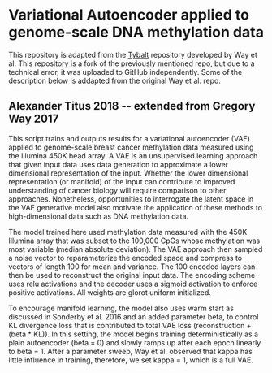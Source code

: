 # Variational Autoencoder applied to genome-scale DNA methylation data
This repository is adapted from the [Tybalt](https://github.com/greenelab/tybalt) repository developed by Way et al. This repository is a fork of the previously mentioned repo, but due to a technical error, it was uploaded to GitHub independently. Some of the description below is addapted from the original Way et al. repo. 
 
## Alexander Titus 2018 -- extended from Gregory Way 2017

This script trains and outputs results for a variational autoencoder (VAE) applied to genome-scale breast cancer methylation data measured using the Illumina 450K bead array. A VAE is an unsupervised learning approach that given input data uses data generation to approximate a lower dimensional representation of the input. Whether the lower dimensional representation (or manifold) of the input can contribute to improved understanding of cancer biology will require comparison to other approaches. Nonetheless, opportunities to interrogate the latent space in the VAE generative model also motivate the application of these methods to high-dimensional data such as DNA methylation data. 

The model trained here used methylation data measured with the 450K Illumina array that was subset to the 100,000 CpGs whose methylation was most variable (median absolute deviation). The VAE approach then sampled a noise vector to reparameterize the encoded space and compress to vectors of length 100 for mean and variance. The 100 encoded layers can then be used to reconstruct the original input data. The encoding scheme uses relu activations and the decoder uses a sigmoid activation to enforce positive activations. All weights are glorot uniform initialized.

To encourage manifold learning, the model also uses warm start as discussed in Sonderby et al. 2016 and an added parameter beta, to control KL divergence loss that is contributed to total VAE loss (reconstruction + (beta * KL)). In this setting, the model begins training deterministically as a plain autoencoder (beta = 0) and slowly ramps up after each epoch linearly to beta = 1. After a parameter sweep, Way et al. observed that kappa has little influence in training, therefore, we set kappa = 1, which is a full VAE.
